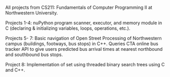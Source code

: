 All projects from CS211: Fundamentals of Computer Programming II at Northwestern University.


Projects 1-4: nuPython program scanner, executor, and memory module in C (declaring & initializing variables, loops, operations, etc.).

Projects 5- 7: Basic navigation of Open Street Processing of Northwestern campus (buildings, footways, bus stops) in C++. Queries CTA online bus tracker API to give users predicted bus arrival times at nearest northbound and southbound bus stops.


Project 8: Implementation of set using threaded binary search trees using C and C++.
